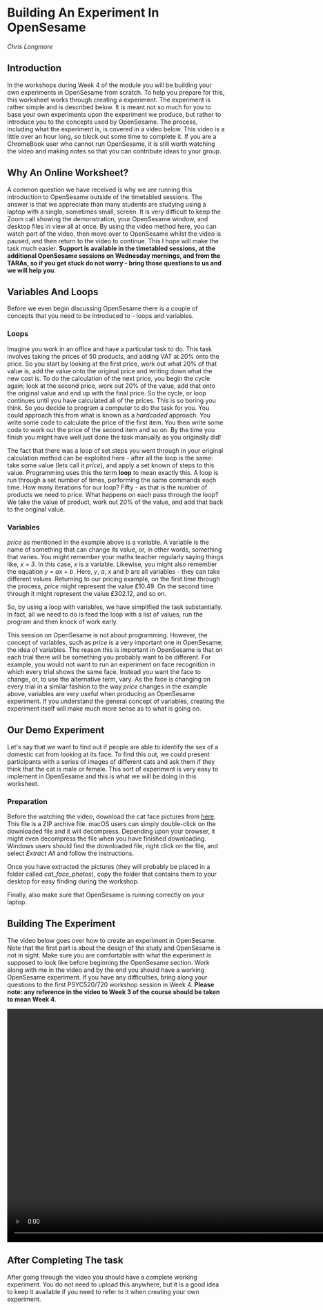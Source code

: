 # Building An Experiment In OpenSesame

_Chris Longmore_

## Introduction

In the workshops during Week 4 of the module you will be building your own experiments in OpenSesame from scratch. To help you prepare for this, this worksheet works through creating a experiment. The experiment is rather simple and is described below. It is meant not so much for you to base your own experiments upon the experiment we produce, but rather to introduce you to the concepts used by OpenSesame. The process, including what the experiment is, is covered in a video below. This video is a little over an hour long, so block out some time to complete it. If you are a ChromeBook user who cannot run OpenSesame, it is still worth watching the video and making notes so that you can contribute ideas to your group.

## Why An Online Worksheet?

A common question we have received is why we are running this introduction to OpenSesame outside of the timetabled sessions. The answer is that we appreciate than many students are studying using a laptop with a single, sometimes small, screen. It is very difficult to keep the Zoom call showing the demonstration, your OpenSesame window, and desktop files in view all at once. By using the video method here, you can watch part of the video, then move over to OpenSesame whilst the video is paused, and then return to the video to continue. This I hope will make the task much easier. **Support is available in the timetabled sessions, at the additional OpenSesame sessions on Wednesday mornings, and from the TARAs, so if you get stuck do not worry - bring those questions to us and we will help you**.

## Variables And Loops

Before we even begin discussing OpenSesame there is a couple of concepts that you need to be introduced to - loops and variables.

### Loops

Imagine you work in an office and have a particular task to do. This task involves taking the prices of 50 products, and adding VAT at 20% onto the price. So you start by looking at the first price, work out what 20% of that value is, add the value onto the original price and writing down what the new cost is. To do the calculation of the next price, you begin the cycle again; look at the second price, work out 20% of the value, add that onto the original value and end up with the final price. So the cycle, or loop continues until you have calculated all of the prices. This is so boring you think. So you decide to program a computer to do the task for you. You could approach this from what is known as a _hardcoded_ approach. You write some code to calculate the price of the first item. You then write some code to work out the price of the second item and so on. By the time you finish you might have well just done the task manually as you originally did!

The fact that there was a loop of set steps you went through in your original calculation method can be exploited here - after all the loop is the same: take some value (lets call it _price_), and apply a set known of steps to this value.
Programming uses this the term **loop** to mean exactly this. A loop is run through a set number of times, performing the same commands each time. How many iterations for our loop? Fifty - as that is the number of products we need to price. What happens on each pass through the loop? We take the value of product, work out 20% of the value, and add that back to the original value.

### Variables

_price_ as mentioned in the example above is a variable. A variable is the name of something that can change its value, or, in other words, something that varies. You might remember your maths teacher regularly saying things like, _x = 3_. In this case, _x_ is a variable. Likewise, you might also remember the equation _y = ax + b_. Here, _y_, _a_, _x_ and _b_ are all variables - they can take different values. Returning to our pricing example, on the first time through the process, _price_ might represent the value £10.49. On the second time through it might represent the value £302.12, and so on.

So, by using a loop with variables, we have simplified the task substantially. In fact, all we need to do is feed the loop with a list of values, run the program and then knock of work early.

This session on OpenSesame is not about programming. However, the concept of variables, such as _price_ is a very important one in OpenSesame; the idea of variables. The reason this is important in OpenSesame is that on each trial there will be something you probably want to be different. For example, you would not want to run an experiment on face recognition in which every trial shows the same face. Instead you want the face to change, or, to use the alternative term, vary. As the face is changing on every trial in a similar fashion to the way _price_ changes in the example above, variables are very useful when producing an OpenSesame experiment. If you understand the general concept of variables, creating the experiment itself will make much more sense as to what is going on.

## Our Demo Experiment

Let's say that we want to find out if people are able to identify the sex of a domestic cat from looking at its face. To find this out, we could present participants with a series of images of different cats and ask them if they think that the cat is male or female. This sort of experiment is very easy to implement in OpenSesame and this is what we will be doing in this worksheet.

### Preparation

Before the watching the video, download the cat face pictures from [here](images/cat_face_photos.zip). This file is a ZIP archive file. macOS users can simply double-click on the downloaded file and it will decompress. Depending upon your browser, it might even decompress the file when you have finished downloading. Windows users should find the downloaded file, right click on the file, and select _Extract All_ and follow the instructions.

Once you have extracted the pictures (they will probably be placed in a folder called _cat_face_photos_), copy the folder that contains them to your desktop for easy finding during the workshop.

Finally, also make sure that OpenSesame is running correctly on your laptop.

## Building The Experiment

 The video below goes over how to create an experiment in OpenSesame. Note that the first part is about the design of the study and OpenSesame is not in sight. Make sure you are comfortable with what the experiment is supposed to look like before beginning the OpenSesame section. Work along with me in the video and by the end you should have a working OpenSesame experiment. If you have any difficulties, bring along your questions to the first PSYC520/720 workshop session in Week 4. **Please note: any reference in the video to Week 3 of the course should be taken to mean Week 4**.

<video width="960" height="540" controls>
<source src = "https://www.psy.plymouth.ac.uk/LabPlus/PSYC520/creating_an_opensesame_experiment.mp4" type = "video/mp4">
</video>

## After Completing The task

After going through the video you should have a complete working experiment. You do not need to upload this anywhere, but it is a good idea to keep it available if you need to refer to it when creating your own experiment.
